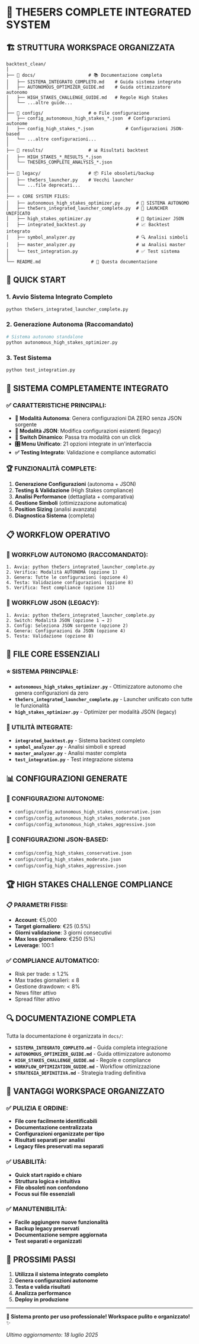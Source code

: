 # 🎯 THE5ERS COMPLETE INTEGRATED SYSTEM

## 🏗️ STRUTTURA WORKSPACE ORGANIZZATA

```
backtest_clean/
│
├── 📁 docs/                    # 📚 Documentazione completa
│   ├── SISTEMA_INTEGRATO_COMPLETO.md    # Guida sistema integrato
│   ├── AUTONOMOUS_OPTIMIZER_GUIDE.md    # Guida ottimizzatore autonomo
│   ├── HIGH_STAKES_CHALLENGE_GUIDE.md   # Regole High Stakes
│   └── ...altre guide...
│
├── 📁 configs/                 # ⚙️ File configurazione
│   ├── config_autonomous_high_stakes_*.json  # Configurazioni autonome
│   ├── config_high_stakes_*.json            # Configurazioni JSON-based
│   └── ...altre configurazioni...
│
├── 📁 results/                 # 📊 Risultati backtest
│   ├── HIGH_STAKES_*_RESULTS_*.json
│   └── THE5ERS_COMPLETE_ANALYSIS_*.json
│
├── 📁 legacy/                  # 📦 File obsoleti/backup
│   ├── the5ers_launcher.py    # Vecchi launcher
│   └── ...file deprecati...
│
├── ⭐ CORE SYSTEM FILES:
│   ├── autonomous_high_stakes_optimizer.py      # 🚀 SISTEMA AUTONOMO
│   ├── the5ers_integrated_launcher_complete.py  # 🎯 LAUNCHER UNIFICATO
│   ├── high_stakes_optimizer.py                 # 📁 Optimizer JSON
│   ├── integrated_backtest.py                   # 📈 Backtest integrato
│   ├── symbol_analyzer.py                       # 🔍 Analisi simboli
│   ├── master_analyzer.py                       # 📊 Analisi master
│   └── test_integration.py                      # ✅ Test sistema
│
└── README.md                   # 📖 Questa documentazione
```

## 🚀 QUICK START

### 1. Avvio Sistema Integrato Completo
```bash
python the5ers_integrated_launcher_complete.py
```

### 2. Generazione Autonoma (Raccomandato)
```bash
# Sistema autonomo standalone
python autonomous_high_stakes_optimizer.py
```

### 3. Test Sistema
```bash
python test_integration.py
```

## 🎯 SISTEMA COMPLETAMENTE INTEGRATO

### ✅ CARATTERISTICHE PRINCIPALI:
- **🚀 Modalità Autonoma**: Genera configurazioni DA ZERO senza JSON sorgente
- **📁 Modalità JSON**: Modifica configurazioni esistenti (legacy)
- **🔄 Switch Dinamico**: Passa tra modalità con un click
- **🎛️ Menu Unificato**: 21 opzioni integrate in un'interfaccia
- **✅ Testing Integrato**: Validazione e compliance automatici

### 🏆 FUNZIONALITÀ COMPLETE:
1. **Generazione Configurazioni** (autonoma + JSON)
2. **Testing & Validazione** (High Stakes compliance)
3. **Analisi Performance** (dettagliata + comparativa)
4. **Gestione Simboli** (ottimizzazione automatica)
5. **Position Sizing** (analisi avanzata)
6. **Diagnostica Sistema** (completa)

## 📋 WORKFLOW OPERATIVO

### 🚀 WORKFLOW AUTONOMO (RACCOMANDATO):
```
1. Avvia: python the5ers_integrated_launcher_complete.py
2. Verifica: Modalità AUTONOMA (opzione 1)
3. Genera: Tutte le configurazioni (opzione 4)
4. Testa: Validazione configurazioni (opzione 8)
5. Verifica: Test compliance (opzione 11)
```

### 📁 WORKFLOW JSON (LEGACY):
```
1. Avvia: python the5ers_integrated_launcher_complete.py
2. Switch: Modalità JSON (opzione 1 → 2)
3. Config: Seleziona JSON sorgente (opzione 2)
4. Genera: Configurazioni da JSON (opzione 4)
5. Testa: Validazione (opzione 8)
```

## 🎯 FILE CORE ESSENZIALI

### ⭐ SISTEMA PRINCIPALE:
- **`autonomous_high_stakes_optimizer.py`** - Ottimizzatore autonomo che genera configurazioni da zero
- **`the5ers_integrated_launcher_complete.py`** - Launcher unificato con tutte le funzionalità
- **`high_stakes_optimizer.py`** - Optimizer per modalità JSON (legacy)

### 🔧 UTILITÀ INTEGRATE:
- **`integrated_backtest.py`** - Sistema backtest completo
- **`symbol_analyzer.py`** - Analisi simboli e spread
- **`master_analyzer.py`** - Analisi master completa
- **`test_integration.py`** - Test integrazione sistema

## 📊 CONFIGURAZIONI GENERATE

### 🚀 CONFIGURAZIONI AUTONOME:
- `configs/config_autonomous_high_stakes_conservative.json`
- `configs/config_autonomous_high_stakes_moderate.json`
- `configs/config_autonomous_high_stakes_aggressive.json`

### 📁 CONFIGURAZIONI JSON-BASED:
- `configs/config_high_stakes_conservative.json`
- `configs/config_high_stakes_moderate.json`
- `configs/config_high_stakes_aggressive.json`

## 🏆 HIGH STAKES CHALLENGE COMPLIANCE

### 📋 PARAMETRI FISSI:
- **Account**: €5,000
- **Target giornaliero**: €25 (0.5%)
- **Giorni validazione**: 3 giorni consecutivi
- **Max loss giornaliero**: €250 (5%)
- **Leverage**: 100:1

### ✅ COMPLIANCE AUTOMATICO:
- Risk per trade: ≤ 1.2%
- Max trades giornalieri: ≤ 8
- Gestione drawdown: < 8%
- News filter attivo
- Spread filter attivo

## 🔍 DOCUMENTAZIONE COMPLETA

Tutta la documentazione è organizzata in `docs/`:

- **`SISTEMA_INTEGRATO_COMPLETO.md`** - Guida completa integrazione
- **`AUTONOMOUS_OPTIMIZER_GUIDE.md`** - Guida ottimizzatore autonomo
- **`HIGH_STAKES_CHALLENGE_GUIDE.md`** - Regole e compliance
- **`WORKFLOW_OPTIMIZATION_GUIDE.md`** - Workflow ottimizzazione
- **`STRATEGIA_DEFINITIVA.md`** - Strategia trading definitiva

## 🎉 VANTAGGI WORKSPACE ORGANIZZATO

### ✅ PULIZIA E ORDINE:
- **File core facilmente identificabili**
- **Documentazione centralizzata**
- **Configurazioni organizzate per tipo**
- **Risultati separati per analisi**
- **Legacy files preservati ma separati**

### ✅ USABILITÀ:
- **Quick start rapido e chiaro**
- **Struttura logica e intuitiva**
- **File obsoleti non confondono**
- **Focus sui file essenziali**

### ✅ MANUTENIBILITÀ:
- **Facile aggiungere nuove funzionalità**
- **Backup legacy preservati**
- **Documentazione sempre aggiornata**
- **Test separati e organizzati**

## 🚀 PROSSIMI PASSI

1. **Utilizza il sistema integrato completo**
2. **Genera configurazioni autonome**
3. **Testa e valida risultati**
4. **Analizza performance**
5. **Deploy in produzione**

---

**🎯 Sistema pronto per uso professionale! Workspace pulito e organizzato!** ✨

*Ultimo aggiornamento: 18 luglio 2025*
